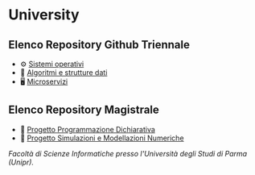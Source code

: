 # University

## Elenco Repository Github Triennale
- ⚙️ [Sistemi operativi](https://github.com/osryde/progettoOS)
- 🧠 [Algoritmi e strutture dati](https://github.com/osryde/Sorting-Algorithms)
- 🖥️ [Microservizi](https://github.com/osryde/progetto-microservizi)


## Elenco Repository Magistrale
- 🤖 [Progetto Programmazione Dichiarativa](https://github.com/osryde/Move-Blocks)
- 🧮 [Progetto Simulazioni e Modellazioni Numeriche](https://github.com/osryde/Progetto-Percolazione.git)


*Facoltà di Scienze Informatiche presso l'Università degli Studi di Parma (Unipr).*

